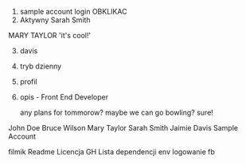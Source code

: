 

1. sample account login
OBKLIKAC
2. Aktywny Sarah Smith
  
        
MARY TAYLOR
'it's cool!'



3. davis

5. tryb dzienny
5. profil
6. opis - Front End Developer

    any plans for tommorow?
    maybe we can go bowling?
    sure!




John Doe
Bruce Wilson
Mary Taylor
Sarah Smith
Jaimie
Davis
Sample Account


filmik
Readme
Licencja GH
Lista dependencji
env
logowanie fb




